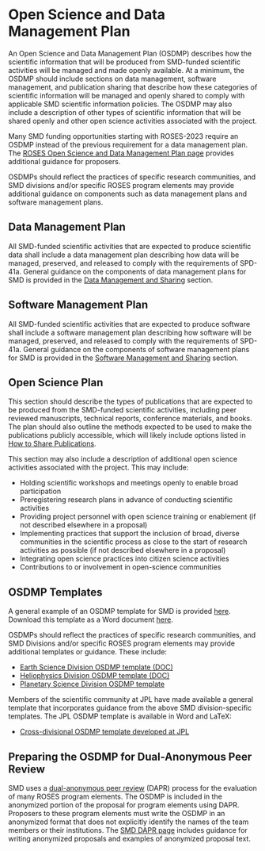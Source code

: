 # Open Science and Data Management Plan
An Open Science and Data Management Plan (OSDMP) describes how the scientific information that will be produced from SMD-funded scientific activities will be managed and made openly available. At a minimum, the OSDMP should include sections on data management, software management, and publication sharing that describe how these categories of scientific information will be managed and openly shared to comply with applicable SMD scientific information policies. The OSDMP may also include a description of other types of scientific information that will be shared openly and other open science activities associated with the project.

Many SMD funding opportunities starting with ROSES-2023 require an OSDMP instead of the previous requirement for a data management plan. The [ROSES Open Science and Data Management Plan page](https://science.nasa.gov/researchers/sara/faqs/OSDMP/) provides additional guidance for proposers.

OSDMPs should reflect the practices of specific research communities, and SMD divisions and/or specific ROSES program elements may provide additional guidance on components such as data management plans and software management plans. 

## Data Management Plan
All SMD-funded scientific activities that are expected to produce scientific data shall include a data management plan describing how data will be managed, preserved, and released to comply with the requirements of SPD-41a. General guidance on the components of data management plans for SMD is provided in the [Data Management and Sharing](Data_Management_Sharing.md) section.
## Software Management Plan
All SMD-funded scientific activities that are expected to produce software shall include a software management plan describing how software will be managed, preserved, and released to comply with the requirements of SPD-41a. General guidance on the components of software management plans for SMD is provided in the [Software Management and Sharing](Software_Management_Sharing.md) section.
## Open Science Plan 
This section should describe the types of publications that are expected to be produced from the SMD-funded scientific activities, including peer reviewed manuscripts, technical reports, conference materials, and books. The plan should also outline the methods expected to be used to make the publications publicly accessible, which will likely include options listed in [How to Share Publications](Publications.md#how-to-share-publications). 

This section may also include a description of additional open science activities associated with the project. This may include: 
* Holding scientific workshops and meetings openly to enable broad participation
* Preregistering research plans in advance of conducting scientific activities 
* Providing project personnel with open science training or enablement (if not described elsewhere in a proposal)
* Implementing practices that support the inclusion of broad, diverse communities in the scientific process as close to the start of research activities as possible (if not described elsewhere in a proposal)
* Integrating open science practices into citizen science activities 
* Contributions to or involvement in open-science communities
## OSDMP Templates
A general example of an OSDMP template for SMD is provided [here](OSDMP_template.md). Download this template as a Word document [here](https://github.com/RPaseka/smd-open-science-guidelines/files/11234456/SMD_OSDMP_sample_template_20230407.docx).

OSDMPs should reflect the practices of specific research communities, and SMD Divisions and/or specific ROSES program elements may provide additional templates or guidance. These include:
* [Earth Science Division OSDMP template (DOC)](https://www.earthdata.nasa.gov/s3fs-public/2023-02/Earth%20Science%20Division%20OSDMP%20Template.docx?VersionId=fBxuNKFmklk3VCK4rhWKpKGgVyZwrhJE)  
* [Heliophysics Division OSDMP template (DOC)](https://smd-prod-admin.nasawestprime.com/files/atoms/files/HPD%20OSDMP%20Template%20--%2020230210.docx)
* [Planetary Science Division OSDMP template](https://science.nasa.gov/researchers/templates-planetary-science-division-appendix-c-roses-proposals)

Members of the scientific community at JPL have made available a general template that incorporates guidance from the above SMD division-specific templates. The JPL OSDMP template is available in Word and LaTeX:
* [Cross-divisional OSDMP template developed at JPL](https://doi.org/10.5281/zenodo.8371336)
## Preparing the OSDMP for Dual-Anonymous Peer Review
SMD uses a [dual-anonymous peer review](https://science.nasa.gov/researchers/dual-anonymous-peer-review) (DAPR) process for the evaluation of many ROSES program elements. The OSDMP is included in the anonymized portion of the proposal for program elements using DAPR. Proposers to these program elements must write the OSDMP in an anonymized format that does not explicitly identify the names of the team members or their institutions. The [SMD DAPR page](https://science.nasa.gov/researchers/dual-anonymous-peer-review) includes guidance for writing anonymized proposals and examples of anonymized proposal text. 